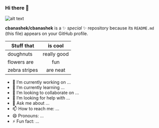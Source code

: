 ### Hi there 👋

![alt text](https://www.istockphoto.com/photo/image-of-public-garden-flowerbed-by-chainlink-fence-planted-with-orange-african-gm1479931026-507762493)

[^1]: This is an example of what to if you want to create footnotes


**cbanashek/cbanashek** is a ✨ _special_ ✨ repository because its `README.md` (this file) appears on your GitHub profile.

| Stuff that    |is cool        |
| ------------- |:-------------:|
| doughnuts     | really good   |
| flowers are   | fun           |   
| zebra stripes | are neat      |   

- 🔭 I’m currently working on ...
- 🌱 I’m currently learning ...
- 👯 I’m looking to collaborate on ...
- 🤔 I’m looking for help with ...
- 💬 Ask me about ...
- 📫 How to reach me: ...
- 😄 Pronouns: ...
- ⚡ Fun fact: ...

